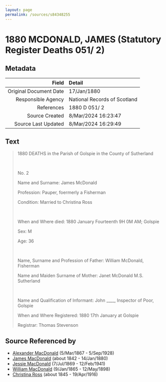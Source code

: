 ```yaml
---
layout: page
permalink: /sources/s84348255
---
```


# 1880 MCDONALD, JAMES (Statutory Register Deaths 051/ 2)

## Metadata

Field | Detail
---:|:---
Original Document Date | 17/Jan/1880
Responsible Agency | National Records of Scotland
References | 1880 D 051/ 2
Source Created | 8/Mar/2024 16:23:47
Source Last Updated | 8/Mar/2024 16:29:49

## Text

> 1880 DEATHS in the Parish of Golspie in the County of Sutherland
>
> <br/>
>
> No. 2
>
> Name and Surname: James McDonald
>
> Profession: Pauper, foermerly a Fisherman
>
> Condition: Married to Christina Ross
>
> <br/>
>
> When and Where died: 1880 January Fourteenth 9H 0M AM; Golspie
>
> Sex: M
>
> Age: 36
>
> <br/>
>
> Name, Surname and Profession of Father: William McDonald, Fisherman
>
> Name and Maiden Surname of Mother: Janet McDonald M.S. Sutherland
>
> <br/>
>
> Name and Qualification of Informant: John ____, Inspector of Poor, Golspie
>
> When and Where Registered: 1880 17th January at Golspie
>
> Registrar: Thomas Stevenson
>

## Source Referenced by

* [Alexander MacDonald](../people/@81905126@-alexander-macdonald-b1867-3-5-d1928-9-5.md) (5/Mar/1867 - 5/Sep/1928)
* [James MacDonald](../people/@74881641@-james-macdonald-b1842-d1880-1-14.md) (about 1842 - 14/Jan/1880)
* [Jessie MacDonald](../people/@97412403@-jessie-macdonald-b1869-7-7-d1941-2-12.md) (7/Jul/1869 - 12/Feb/1941)
* [William MacDonald](../people/@76505641@-william-macdonald-b1865-1-9-d1898-5-12.md) (9/Jan/1865 - 12/May/1898)
* [Christina Ross](../people/@81183416@-christina-ross-b1845-d1916-4-19.md) (about 1845 - 19/Apr/1916)
